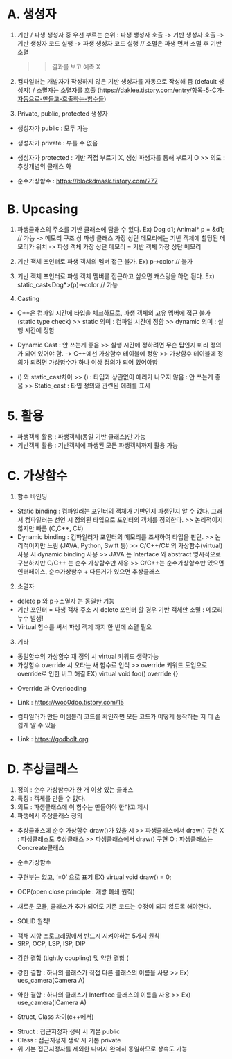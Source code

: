 # A. 생성자
1. 기반 / 파생 생성자 중 우선 부르는 순위 : 파생 생성자 호출 -> 기반 생성자 호출 -> 기반 생성자 코드 실행 -> 파생 생성자 코드 실행 // 소멸은 파생 먼저 소멸 후 기반 소멸
     >> 결과를 보고 예측 X

2. 컴파일러는 개발자가 작성하지 않은 기반 생성자를 자동으로 작성해 줌 (default 생성자) / 소멸자는 소멸자를 호출 (https://daklee.tistory.com/entry/항목-5-C가-자동으로-만들고-호출하는-함수들)
3. Private, public, protected 생성자
- 생성자가 public : 모두 가능
- 생성자가 private : 부를 수 없음
- 생성자가 protected : 기반 직접 부르기 X, 생성 파생자를 통해 부르기 O
      >> 의도 : 추상개념의 클래스 화

- 순수가상함수 : https://blockdmask.tistory.com/277

# B. Upcasing
1. 파생클래스의 주소를 기반 클래스에 담을 수 있다. Ex) Dog d1;  Animal* p = &d1; // 가능
      -> 메모리 구조 상 파생 클래스 가장 상단 메모리에는 기반 객체에 할당된 메모리가 위치 -> 파생 객체 가장 상단 메모리 = 기반 객체 가장 상단 메모리
2. 기반 객체 포인터로 파생 객체의 멤버 접근 불가. Ex) p->color // 불가
3. 기반 객체 포인터로 파생 객체 멤버를 접근하고 싶으면 캐스팅을 하면 된다. Ex) static_cast<Dog*>(p)->color // 가능

4. Casting
- C++은 컴파일 시간에 타입을 체크하므로, 파생 객체의 고유 멤버에 접근 불가 (static type check)
      >> static 의미 : 컴파일 시간에 정함
      >> dynamic 의미 : 실행 시간에 정함

- Dynamic Cast : 안 쓰는게 좋음
      >> 실행 시간에 정하려면 무슨 탑인지 미리 정의가 되어 있어야 함. -> C++에선 가상함수 테이블에 정함
      >> 가상함수 테이블에 정의가 되려면 가상함수가 하나 이상 정의가 되어 있어야함

- () 와 static_cast차이
      >> () : 타입과 상관없이 에러가 나오지 않음 : 안 쓰는게 좋음
      >> Static_cast : 타입 정의와 관련된 에러를 표시

# 5. 활용
- 파생객체 활용 : 파생객체(동일 기반 클래스)만 가능
- 기반객체 활용 : 기반객체에 파생된 모든 파생객체까지 활용 가능 


# C. 가상함수
1. 함수 바인딩
- Static binding : 컴파일러는 포인터의 객체가 기반인지 파생인지 알 수 없다. 그래서 컴파일러는 선언 시 정의된 타입으로 포인터의 객체를 정의한다.
      >> 논리적이지 않지만 빠름 (C,C++, C#)
- Dynamic binding : 컴파일러가 포인터의 메모리를 조사하여 타입을 판단. 
      >> 논리적이지만 느림 (JAVA, Python, Swift 등)
      >> C/C++/C# 의 가상함수(virtual) 사용 시 dynamic binding 사용
      >> JAVA 는 Interface 와 abstract 명시적으로 구분하지만 C/C++ 는 순수 가상함수만 사용
            >> C/C++는 순수가상함수만 있으면 인터페이스, 순수가상함수 + 다른거가 있으면 추상클래스

2. 소멸자
- delete p 와 p->소멸자 는 동일한 기능
- 기반 포인터 = 파생 객채 주소 시 delete 포인터 할 경우 기반 객체만 소멸 : 메모리 누수 발생!
- Virtual 함수를 써서 파생 객체 까지 한 번에 소멸 필요

3. 기타
- 동일함수의 가상함수 재 정의 시 virtual 키워드 생략가능
- 가상함수 override 시 오타는 새 함수로 인식
       >> override 키워드 도입으로 override로 인한 버그 해결
       EX) virtual void foo() override {} 


* Override 과 Overloading
- Link : https://woo0doo.tistory.com/15

* 컴파일러가 만든 어셈블리 코드를 확인하면 모든 코드가 어떻게 동작하는 지 더 손쉽게 알 수 있음
- Link : https://godbolt.org


# D. 추상클래스
1. 정의 : 순수 가상함수가 한 개 이상 있는 클래스
2. 특징 : 객체를 만들 수 없다.
3. 의도 : 파생클래스에 이 함수는 만들어야 한다고 제시
4. 파생에서 추상클래스 정의
- 추상클래스에 순수 가상함수 draw()가 있을 시
      >> 파생클래스에서  draw() 구현 X : 파생클래스도 추상클래스
      >> 파생클래스에서 draw() 구현 O : 파생클래스는 Concreate클래스

* 순수가상함수
- 구현부는 없고, ‘=0’ 으로 표기
       EX) virtual void draw() = 0;

* OCP(open close principle : 개방 폐쇄 원칙) 
- 새로운 모듈, 클래스가 추가 되어도 기존 코드는 수정이 되지 않도록 해야한다.

* SOLID 원칙!
- 객채 지향 프로그래밍애서 반드시 지켜야하는 5가지 원칙
- SRP, OCP, LSP, ISP, DIP


*  강한 결합 (tightly coupling) 및 약한 결합 (
- 강한 결합 : 하나의 클래스가 직접 다른 클래스의 이름을 사용 
       >> Ex) ues_camera(Camera A)

- 약한 결합 : 하나의 클래스가 Interface 클래스의 이름을 사용
      >> Ex) use_camera(ICamera A)


* Struct, Class 차이(c++에서)
- Struct : 접근지정자 생략 시  기본 public
- Class : 접근지정자 생략 시  기본 private
- 위 기본 접근지정자를 제외한 나머지 완벽히 동일하므로 상속도 가능
